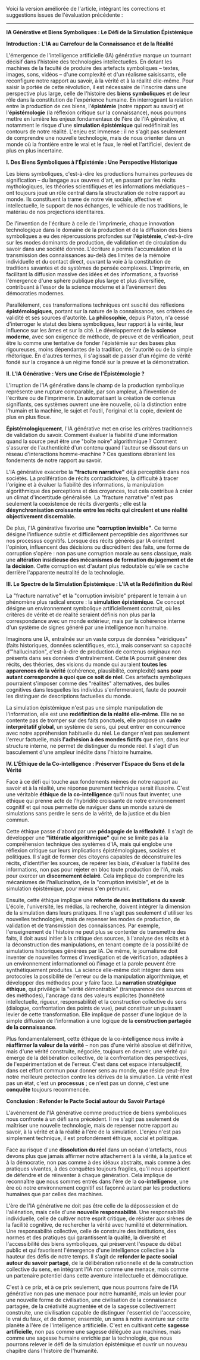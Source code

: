 Voici la version améliorée de l'article, intégrant les corrections et suggestions issues de l'évaluation précédente :

---

**IA Générative et Biens Symboliques : Le Défi de la Simulation Épistémique**

**Introduction : L'IA au Carrefour de la Connaissance et de la Réalité**

L'émergence de l'intelligence artificielle (IA) générative marque un tournant décisif dans l'histoire des technologies intellectuelles. En dotant les machines de la faculté de produire des artefacts symboliques – textes, images, sons, vidéos – d'une complexité et d'un réalisme saisissants, elle reconfigure notre rapport au savoir, à la vérité et à la réalité elle-même. Pour saisir la portée de cette révolution, il est nécessaire de l'inscrire dans une perspective plus large, celle de l'histoire des **biens symboliques** et de leur rôle dans la constitution de l'expérience humaine. En interrogeant la relation entre la production de ces biens, l'**épistémie** (notre rapport au savoir) et l'**épistémologie** (la réflexion critique sur la connaissance), nous pourrons mettre en lumière les enjeux fondamentaux de l'ère de l'IA générative, et notamment le risque d'une **simulation épistémique** qui redéfinirait les contours de notre réalité. L'enjeu est immense : il ne s'agit pas seulement de comprendre une nouvelle technologie, mais de nous orienter dans un monde où la frontière entre le vrai et le faux, le réel et l'artificiel, devient de plus en plus incertaine.

**I. Des Biens Symboliques à l'Épistémie : Une Perspective Historique**

Les biens symboliques, c'est-à-dire les productions humaines porteuses de signification – du langage aux œuvres d'art, en passant par les récits mythologiques, les théories scientifiques et les informations médiatiques – ont toujours joué un rôle central dans la structuration de notre rapport au monde. Ils constituent la trame de notre vie sociale, affective et intellectuelle, le support de nos échanges, le véhicule de nos traditions, le matériau de nos projections identitaires.

De l'invention de l'écriture à celle de l'imprimerie, chaque innovation technologique dans le domaine de la production et de la diffusion des biens symboliques a eu des répercussions profondes sur l'**épistémie**, c'est-à-dire sur les modes dominants de production, de validation et de circulation du savoir dans une société donnée. L'écriture a permis l'accumulation et la transmission des connaissances au-delà des limites de la mémoire individuelle et du contact direct, ouvrant la voie à la constitution de traditions savantes et de systèmes de pensée complexes. L'imprimerie, en facilitant la diffusion massive des idées et des informations, a favorisé l'émergence d'une sphère publique plus large et plus diversifiée, contribuant à l'essor de la science moderne et à l'avènement des démocraties modernes.

Parallèlement, ces transformations techniques ont suscité des réflexions **épistémologiques**, portant sur la nature de la connaissance, ses critères de validité et ses sources d'autorité. La **philosophie**, depuis Platon, n'a cessé d'interroger le statut des biens symboliques, leur rapport à la vérité, leur influence sur les âmes et sur la cité. Le développement de la **science moderne**, avec son exigence de méthode, de preuve et de vérification, peut être lu comme une tentative de fonder l'épistémie sur des bases plus rigoureuses, moins dépendantes de la tradition, de l'autorité ou de la simple rhétorique. En d'autres termes, il s'agissait de passer d'un régime de vérité fondé sur la croyance à un régime fondé sur la preuve et la démonstration.

**II. L'IA Générative : Vers une Crise de l'Épistémologie ?**

L'irruption de l'IA générative dans le champ de la production symbolique représente une rupture comparable, par son ampleur, à l'invention de l'écriture ou de l'imprimerie. En automatisant la création de contenus signifiants, ces systèmes ouvrent une ère nouvelle, où la distinction entre l'humain et la machine, le sujet et l'outil, l'original et la copie, devient de plus en plus floue.

**Épistémologiquement**, l'IA générative met en crise les critères traditionnels de validation du savoir. Comment évaluer la fiabilité d'une information quand la source peut être une "boîte noire" algorithmique ? Comment s'assurer de l'authenticité d'un contenu quand l'auteur se dissout dans un réseau d'interactions homme-machine ? Ces questions ébranlent les fondements de notre rapport au savoir.

L'IA générative exacerbe la **"fracture narrative"** déjà perceptible dans nos sociétés. La prolifération de récits contradictoires, la difficulté à tracer l'origine et à évaluer la fiabilité des informations, la manipulation algorithmique des perceptions et des croyances, tout cela contribue à créer un climat d'incertitude généralisée. La "fracture narrative" n'est pas seulement la coexistence de récits divergents ; elle est la **désynchronisation croissante entre les récits qui circulent et une réalité objectivement discernable.**

De plus, l'IA générative favorise une **"corruption invisible"**. Ce terme désigne l'influence subtile et difficilement perceptible des algorithmes sur nos processus cognitifs. Lorsque des récits générés par IA orientent l'opinion, influencent des décisions ou discréditent des faits, une forme de corruption s'opère : non pas une corruption morale au sens classique, mais une **altération insidieuse des mécanismes de formation du jugement et de la décision**. Cette corruption est d'autant plus redoutable qu'elle se cache derrière l'apparente neutralité de la technologie.

**III. Le Spectre de la Simulation Épistémique : L'IA et la Redéfinition du Réel**

La "fracture narrative" et la "corruption invisible" préparent le terrain à un phénomène plus radical encore : la **simulation épistémique**. Ce concept désigne un environnement symbolique artificiellement construit, où les critères de vérité et de réalité seraient définis non plus par la correspondance avec un monde extérieur, mais par la cohérence interne d'un système de signes généré par une intelligence non humaine.

Imaginons une IA, entraînée sur un vaste corpus de données "véridiques" (faits historiques, données scientifiques, etc.), mais conservant sa capacité d'"hallucination", c'est-à-dire de production de contenus originaux non présents dans ses données d'entraînement. Cette IA pourrait générer des récits, des théories, des visions du monde qui auraient **toutes les apparences de la vérité** (cohérence, plausibilité, complexité) **sans pour autant correspondre à quoi que ce soit de réel**. Ces artefacts symboliques pourraient s'imposer comme des "réalités" alternatives, des bulles cognitives dans lesquelles les individus s'enfermeraient, faute de pouvoir les distinguer de descriptions factuelles du monde.

La simulation épistémique n'est pas une simple manipulation de l'information, elle est une **redéfinition de la réalité elle-même**. Elle ne se contente pas de tromper sur des faits ponctuels, elle propose un **cadre interprétatif global**, un système de sens, qui peut entrer en concurrence avec notre appréhension habituelle du réel. Le danger n'est pas seulement l'erreur factuelle, mais **l'adhésion à des mondes fictifs** que rien, dans leur structure interne, ne permet de distinguer du monde réel. Il s'agit d'un basculement d'une ampleur inédite dans l'histoire humaine.

**IV. L'Éthique de la Co-intelligence : Préserver l'Espace du Sens et de la Vérité**

Face à ce défi qui touche aux fondements mêmes de notre rapport au savoir et à la réalité, une réponse purement technique serait illusoire. C'est une véritable **éthique de la co-intelligence** qu'il nous faut inventer, une éthique qui prenne acte de l'hybridité croissante de notre environnement cognitif et qui nous permette de naviguer dans un monde saturé de simulations sans perdre le sens de la vérité, de la justice et du bien commun.

Cette éthique passe d'abord par une **pédagogie de la réflexivité**. Il s'agit de développer une **"littératie algorithmique"** qui ne se limite pas à la compréhension technique des systèmes d'IA, mais qui englobe une réflexion critique sur leurs implications épistémologiques, sociales et politiques. Il s'agit de former des citoyens capables de déconstruire les récits, d'identifier les sources, de repérer les biais, d'évaluer la fiabilité des informations, non pas pour rejeter en bloc toute production de l'IA, mais pour exercer un **discernement éclairé**. Cela implique de comprendre les mécanismes de l'hallucination, de la "corruption invisible", et de la simulation épistémique, pour mieux s'en prémunir.

Ensuite, cette éthique implique une **refonte de nos institutions du savoir**. L'école, l'université, les médias, la recherche, doivent intégrer la dimension de la simulation dans leurs pratiques. Il ne s'agit pas seulement d'utiliser les nouvelles technologies, mais de repenser les modes de production, de validation et de transmission des connaissances. Par exemple, l'enseignement de l'histoire ne peut plus se contenter de transmettre des faits, il doit aussi initier à la critique des sources, à l'analyse des récits et à la déconstruction des manipulations, en tenant compte de la possibilité de simulations historiques générées par IA. De même, le journalisme doit inventer de nouvelles formes d'investigation et de vérification, adaptées à un environnement informationnel où l'image et la parole peuvent être synthétiquement produites. La science elle-même doit intégrer dans ses protocoles la possibilité de l'erreur ou de la manipulation algorithmique, et développer des méthodes pour y faire face. La **narration stratégique éthique**, qui privilégie la "vérité démontrable" (transparence des sources et des méthodes), l'ancrage dans des valeurs explicites (honnêteté intellectuelle, rigueur, responsabilité) et la construction collective du sens (dialogue, confrontation des points de vue), peut constituer un puissant levier de cette transformation. Elle implique de passer d'une logique de la simple diffusion de l'information à une logique de la **construction partagée de la connaissance**.

Plus fondamentalement, cette éthique de la co-intelligence nous invite à **réaffirmer la valeur de la vérité** – non pas d'une vérité absolue et définitive, mais d'une vérité construite, négociée, toujours en devenir, une vérité qui émerge de la délibération collective, de la confrontation des perspectives, de l'expérimentation et de l'erreur. C'est dans cet espace intersubjectif, dans cet effort commun pour donner sens au monde, que réside peut-être notre meilleure protection contre les dérives de la simulation. La vérité n'est pas un état, c'est un **processus** ; ce n'est pas un donné, c'est une **conquête** toujours recommencée.

**Conclusion : Refonder le Pacte Social autour du Savoir Partagé**

L'avènement de l'IA générative comme productrice de biens symboliques nous confronte à un défi sans précédent. Il ne s'agit pas seulement de maîtriser une nouvelle technologie, mais de repenser notre rapport au savoir, à la vérité et à la réalité à l'ère de la simulation. L'enjeu n'est pas simplement technique, il est profondément éthique, social et politique.

Face au risque d'une **dissolution du réel** dans un océan d'artefacts, nous devons plus que jamais affirmer notre attachement à la vérité, à la justice et à la démocratie, non pas comme à des idéaux abstraits, mais comme à des pratiques vivantes, à des conquêtes toujours fragiles, qu'il nous appartient de défendre et de réinventer à chaque génération. Cela implique de reconnaître que nous sommes entrés dans l'ère de la **co-intelligence**, une ère où notre environnement cognitif est façonné autant par les productions humaines que par celles des machines.

L'ère de l'IA générative ne doit pas être celle de la dépossession et de l'aliénation, mais celle d'une **nouvelle responsabilité**. Une responsabilité individuelle, celle de cultiver notre esprit critique, de résister aux sirènes de la facilité cognitive, de rechercher la vérité avec humilité et détermination. Une responsabilité collective, celle de construire des institutions, des normes et des pratiques qui garantissent la qualité, la diversité et l'accessibilité des biens symboliques, qui préservent l'espace du débat public et qui favorisent l'émergence d'une intelligence collective à la hauteur des défis de notre temps. Il s'agit de **refonder le pacte social autour du savoir partagé**, de la délibération rationnelle et de la construction collective du sens, en intégrant l'IA non comme une menace, mais comme un partenaire potentiel dans cette aventure intellectuelle et démocratique.

C'est à ce prix, et à ce prix seulement, que nous pourrons faire de l'IA générative non pas une menace pour notre humanité, mais un levier pour une nouvelle forme de civilisation, une civilisation de la connaissance partagée, de la créativité augmentée et de la sagesse collectivement construite, une civilisation capable de distinguer l'essentiel de l'accessoire, le vrai du faux, et de donner, ensemble, un sens à notre aventure sur cette planète à l'ère de l'intelligence artificielle. C'est en cultivant cette **sagesse artificielle**, non pas comme une sagesse déléguée aux machines, mais comme une sagesse humaine enrichie par la technologie, que nous pourrons relever le défi de la simulation épistémique et ouvrir un nouveau chapitre dans l'histoire de l'humanité.
